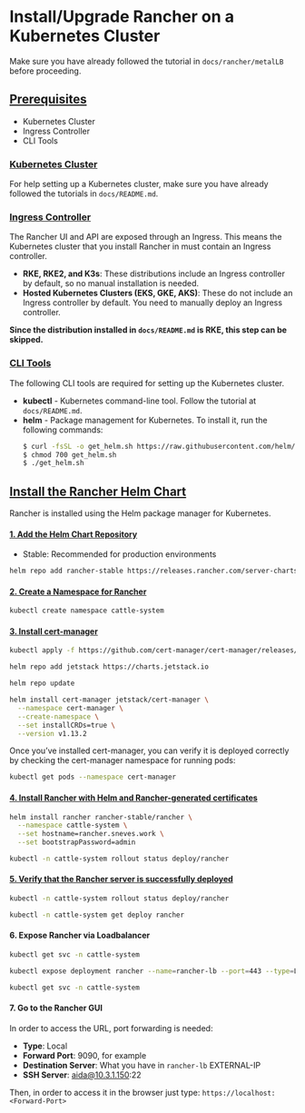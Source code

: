 # Install/Upgrade Rancher on a Kubernetes Cluster
Make sure you have already followed the tutorial in `docs/rancher/metalLB` before proceeding.

## [Prerequisites](https://ranchermanager.docs.rancher.com/getting-started/installation-and-upgrade/install-upgrade-on-a-kubernetes-cluster#prerequisites)

- Kubernetes Cluster
- Ingress Controller
- CLI Tools

### [Kubernetes Cluster](https://ranchermanager.docs.rancher.com/getting-started/installation-and-upgrade/install-upgrade-on-a-kubernetes-cluster#kubernetes-cluster)

For help setting up a Kubernetes cluster, make sure you have already followed the tutorials in `docs/README.md`.

### [Ingress Controller](https://ranchermanager.docs.rancher.com/getting-started/installation-and-upgrade/install-upgrade-on-a-kubernetes-cluster#ingress-controller)

The Rancher UI and API are exposed through an Ingress. This means the Kubernetes cluster that you install Rancher in must contain an Ingress controller.

- **RKE, RKE2, and K3s**: These distributions include an Ingress controller by default, so no manual installation is needed.
- **Hosted Kubernetes Clusters (EKS, GKE, AKS)**: These do not include an Ingress controller by default. You need to manually deploy an Ingress controller.


**Since the distribution installed in `docs/README.md` is RKE, this step can be skipped.**


### [CLI Tools](https://ranchermanager.docs.rancher.com/getting-started/installation-and-upgrade/install-upgrade-on-a-kubernetes-cluster#cli-tools)
The following CLI tools are required for setting up the Kubernetes cluster. 

- **kubectl** - Kubernetes command-line tool. Follow the tutorial at `docs/README.md`. 
- **helm** - Package management for Kubernetes. To install it, run the following commands:
    ```sh
    $ curl -fsSL -o get_helm.sh https://raw.githubusercontent.com/helm/helm/main/scripts/get-helm-3
    $ chmod 700 get_helm.sh
    $ ./get_helm.sh
    ```

## [Install the Rancher Helm Chart](https://ranchermanager.docs.rancher.com/getting-started/installation-and-upgrade/install-upgrade-on-a-kubernetes-cluster#install-the-rancher-helm-chart)
Rancher is installed using the Helm package manager for Kubernetes.

#### [1. Add the Helm Chart Repository](https://ranchermanager.docs.rancher.com/getting-started/installation-and-upgrade/install-upgrade-on-a-kubernetes-cluster#1-add-the-helm-chart-repository)

- Stable: Recommended for production environments

```sh
helm repo add rancher-stable https://releases.rancher.com/server-charts/stable
```

#### [2. Create a Namespace for Rancher](https://ranchermanager.docs.rancher.com/getting-started/installation-and-upgrade/install-upgrade-on-a-kubernetes-cluster#2-create-a-namespace-for-rancher)

```sh
kubectl create namespace cattle-system
```

#### [3.  Install cert-manager](https://ranchermanager.docs.rancher.com/getting-started/installation-and-upgrade/install-upgrade-on-a-kubernetes-cluster#4-install-cert-manager)

```sh
kubectl apply -f https://github.com/cert-manager/cert-manager/releases/download/v1.13.2/cert-manager.crds.yaml

helm repo add jetstack https://charts.jetstack.io

helm repo update

helm install cert-manager jetstack/cert-manager \
  --namespace cert-manager \
  --create-namespace \
  --set installCRDs=true \
  --version v1.13.2
```

Once you’ve installed cert-manager, you can verify it is deployed correctly by checking the cert-manager namespace for running pods:
```sh
kubectl get pods --namespace cert-manager
```

#### [4. Install Rancher with Helm and Rancher-generated certificates](https://ranchermanager.docs.rancher.com/getting-started/installation-and-upgrade/install-upgrade-on-a-kubernetes-cluster#5-install-rancher-with-helm-and-your-chosen-certificate-option)

```sh
helm install rancher rancher-stable/rancher \
  --namespace cattle-system \
  --set hostname=rancher.sneves.work \
  --set bootstrapPassword=admin

kubectl -n cattle-system rollout status deploy/rancher
``` 

#### [5. Verify that the Rancher server is successfully deployed](https://ranchermanager.docs.rancher.com/getting-started/installation-and-upgrade/install-upgrade-on-a-kubernetes-cluster#6-verify-that-the-rancher-server-is-successfully-deployed)
```sh
kubectl -n cattle-system rollout status deploy/rancher

kubectl -n cattle-system get deploy rancher
```

#### 6. Expose Rancher via Loadbalancer

```sh
kubectl get svc -n cattle-system

kubectl expose deployment rancher --name=rancher-lb --port=443 --type=LoadBalancer -n cattle-system

kubectl get svc -n cattle-system

```

#### 7. Go to the Rancher GUI
In order to access the URL, port forwarding is needed:
- **Type**: Local
- **Forward Port**: 9090, for example
- **Destination Server**: What you have in `rancher-lb` EXTERNAL-IP
- **SSH Server**: aida@10.3.1.150:22

Then, in order to access it in the browser just type: `https://localhost:<Forward-Port>`

